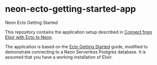 # neon-ecto-getting-started-app
Neon Ecto Getting Started

This repository contains the application setup described in [Connect from Elixir with Ecto to Neon](https://neon.tech/docs/guides/elixir-ecto).

The application is based on the [Ecto Getting Started](https://hexdocs.pm/ecto/getting-started.html#content) guide, modified to demonstrate connecting to a Neon Serverless Postgres database. It is assumed that you have a working installation of Elixir.
